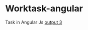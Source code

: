 # Worktask-angular
Task in Angular Js 
[output 3](https://user-images.githubusercontent.com/26627168/33852016-e65eab5e-dede-11e7-90e8-85417ea40b39.png)
